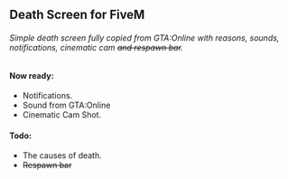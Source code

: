 ## Death Screen for FiveM

###### Simple death screen fully copied from GTA:Online with reasons, sounds, notifications, cinematic cam ~~and respawn bar~~.<br>

#### Now ready:<br>
* Notifications.<br>
* Sound from GTA:Online<br>
* Cinematic Cam Shot.<br>

#### Todo:<br>
* The causes of death.<br>
* ~~Respawn bar~~<br>